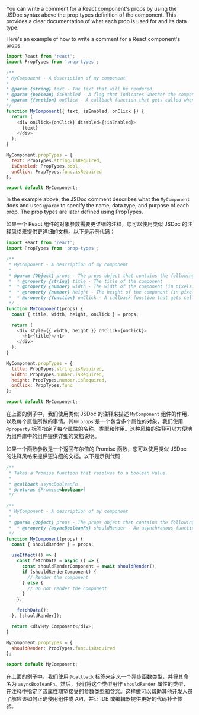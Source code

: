 You can write a comment for a React component's props by using the JSDoc syntax above the prop types definition of the component. This provides a clear documentation of what each prop is used for and its data type. 

Here's an example of how to write a comment for a React component's props:

```javascript
import React from 'react';
import PropTypes from 'prop-types';

/**
* MyComponent - A description of my component
*
* @param {string} text - The text that will be rendered
* @param {boolean} isEnabled - A flag that indicates whether the component is enabled or not
* @param {function} onClick - A callback function that gets called when the component is clicked
*/
function MyComponent({ text, isEnabled, onClick }) {
  return (
    <div onClick={onClick} disabled={!isEnabled}>
      {text}
    </div>
  );
}

MyComponent.propTypes = {
  text: PropTypes.string.isRequired,
  isEnabled: PropTypes.bool,
  onClick: PropTypes.func.isRequired
};

export default MyComponent;
``` 

In the example above, the JSDoc comment describes what the `MyComponent` does and uses `@param` to specify the name, data type, and purpose of each prop. The prop types are later defined using PropTypes.


如果一个 React 组件的对象参数需要更详细的注释，您可以使用类似 JSDoc 的注释风格来提供更详细的文档。以下是示例代码：

```javascript
import React from 'react';
import PropTypes from 'prop-types';

/**
 * MyComponent - A description of my component
 *
 * @param {Object} props - The props object that contains the following:
 *  * @property {string} title - The title of the component
 *  * @property {number} width - The width of the component (in pixels)
 *  * @property {number} height - The height of the component (in pixels)
 *  * @property {function} onClick - A callback function that gets called when the component is clicked
 */
function MyComponent(props) {
  const { title, width, height, onClick } = props;

  return (
    <div style={{ width, height }} onClick={onClick}>
      <h1>{title}</h1>
    </div>
  );
}

MyComponent.propTypes = {
  title: PropTypes.string.isRequired,
  width: PropTypes.number.isRequired,
  height: PropTypes.number.isRequired,
  onClick: PropTypes.func
};

export default MyComponent;
```

在上面的例子中，我们使用类似 JSDoc 的注释来描述 `MyComponent` 组件的作用，以及每个属性所做的事情。其中 `props` 是一个包含多个属性的对象，我们使用 `@property` 标签指定了每个属性的名称、类型和作用。这种风格的注释可以方便地为组件库中的组件提供详细的文档说明。


如果一个函数参数是一个返回布尔值的 Promise 函数，您可以使用类似 JSDoc 的注释风格来提供更详细的文档。以下是示例代码：

```javascript
/**
 * Takes a Promise function that resolves to a boolean value.
 *
 * @callback asyncBooleanFn
 * @returns {Promise<boolean>}
 */

/**
 * MyComponent - A description of my component
 *
 * @param {Object} props - The props object that contains the following:
 *  * @property {asyncBooleanFn} shouldRender - An asynchronous function that returns a boolean indicating whether the component should render.
 */
function MyComponent(props) {
  const { shouldRender } = props;

  useEffect(() => {
    const fetchData = async () => {
      const shouldRenderComponent = await shouldRender();
      if (shouldRenderComponent) {
        // Render the component
      } else {
        // Do not render the component
      }
    };

    fetchData();
  }, [shouldRender]);

  return <div>My Component</div>;
}

MyComponent.propTypes = {
  shouldRender: PropTypes.func.isRequired
};

export default MyComponent;
```

在上面的例子中，我们使用 `@callback` 标签来定义一个异步函数类型，并将其命名为 `asyncBooleanFn`。然后，我们将这个类型用作 `shouldRender` 属性的类型，在注释中指定了该属性期望接受的参数类型和含义。这样做可以帮助其他开发人员了解应该如何正确使用组件或 API，并让 IDE 或编辑器提供更好的代码补全体验。